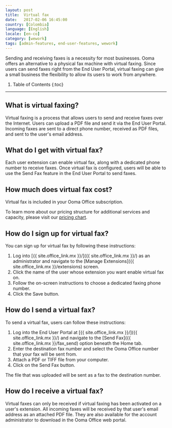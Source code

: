 ```yaml
---
layout: post
title:  Virtual fax
date:   2017-02-06 16:45:00
country: [Colombia]
language: [English]
locale: [en-co]
category: [wework]
tags: [admin-features, end-user-features, wework]
---
```


Sending and receiving faxes is a necessity for most businesses. Ooma offers an alternative to a physical fax machine with virtual faxing. Since users can send faxes right from the End User Portal, virtual faxing can give a small business the flexibility to allow its users to work from anywhere. 

1. Table of Contents
{:toc}
* * *

## What is virtual faxing?

Virtual faxing is a process that allows users to send and receive faxes over the Internet. Users can upload a PDF file and send it via the End User Portal. Incoming faxes are sent to a direct phone number, received as PDF files, and sent to the user's email address.

## What do I get with virtual fax?

Each user extension can enable virtual fax, along with a dedicated phone number to receive faxes. Once virtual fax is configured, users will be able to use the Send Fax feature in the End User Portal to send faxes.

## How much does virtual fax cost?

Virtual fax is included in your Ooma Office subscription. 

To learn more about our pricing structure for additional services and capacity, please visit our [pricing chart](/mx/en/ooma-office-pricing-chart).

## How do I sign up for virtual fax?

You can sign up for virtual fax by following these instructions:

1. Log into [{{ site.office_link.mx }}/]({{ site.office_link.mx }}/) as an administrator and navigate to the [Manage Extensions]({{ site.office_link.mx }}/extensions) screen.
2. Click the name of the user whose extension you want enable virtual fax on.
3. Follow the on-screen instructions to choose a dedicated faxing phone number.
4. Click the Save button.

## How do I send a virtual fax?

To send a virtual fax, users can follow these instructions:

1. Log into the End User Portal at [{{ site.office_link.mx }}/]({{ site.office_link.mx }}/) and navigate to the [Send Fax]({{ site.office_link.mx }}/fax_send) option beneath the Home tab. 
2. Enter the destination fax number and select the Ooma Office number that your fax will be sent from.
3. Attach a PDF or TIFF file from your computer.
4. Click on the Send Fax button.

The file that was uploaded will be sent as a fax to the destination number.

## How do I receive a virtual fax?

Virtual faxes can only be received if virtual faxing has been activated on a user's extension. All incoming faxes will be received by that user's email address as an attached PDF file. They are also available for the account administrator to download in the Ooma Office web portal.